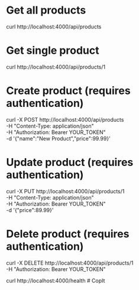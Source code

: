 # Get all products
curl http://localhost:4000/api/products

# Get single product
curl http://localhost:4000/api/products/1

# Create product (requires authentication)
curl -X POST http://localhost:4000/api/products \
  -H "Content-Type: application/json" \
  -H "Authorization: Bearer YOUR_TOKEN" \
  -d '{"name":"New Product","price":99.99}'

# Update product (requires authentication)
curl -X PUT http://localhost:4000/api/products/1 \
  -H "Content-Type: application/json" \
  -H "Authorization: Bearer YOUR_TOKEN" \
  -d '{"price":89.99}'

# Delete product (requires authentication)
curl -X DELETE http://localhost:4000/api/products/1 \
  -H "Authorization: Bearer YOUR_TOKEN"

curl http://localhost:4000/health # CopIt
